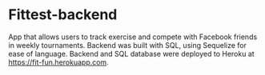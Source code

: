 # Fittest-backend

App that allows users to track exercise and compete with Facebook friends in weekly tournaments. Backend was built with SQL, using Sequelize for ease of language. Backend and SQL database were deployed to Heroku at https://fit-fun.herokuapp.com.
